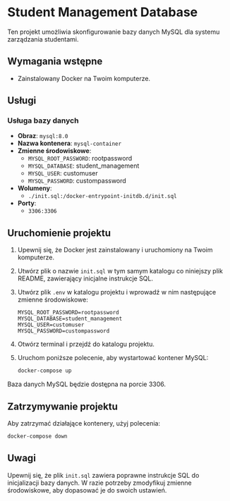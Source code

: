 # Student Management Database

Ten projekt umożliwia skonfigurowanie bazy danych MySQL dla systemu zarządzania studentami.

## Wymagania wstępne

- Zainstalowany Docker na Twoim komputerze.

## Usługi

### Usługa bazy danych

- **Obraz**: `mysql:8.0`
- **Nazwa kontenera**: `mysql-container`
- **Zmienne środowiskowe**:
  - `MYSQL_ROOT_PASSWORD`: rootpassword
  - `MYSQL_DATABASE`: student_management
  - `MYSQL_USER`: customuser
  - `MYSQL_PASSWORD`: custompassword
- **Wolumeny**:
  - `./init.sql:/docker-entrypoint-initdb.d/init.sql`
- **Porty**:
  - `3306:3306`

## Uruchomienie projektu

1. Upewnij się, że Docker jest zainstalowany i uruchomiony na Twoim komputerze.
2. Utwórz plik o nazwie `init.sql` w tym samym katalogu co niniejszy plik README, zawierający inicjalne instrukcje SQL.
3. Utwórz plik `.env` w katalogu projektu i wprowadź w nim następujące zmienne środowiskowe:

   ```env
   MYSQL_ROOT_PASSWORD=rootpassword
   MYSQL_DATABASE=student_management
   MYSQL_USER=customuser
   MYSQL_PASSWORD=custompassword
   ```

4. Otwórz terminal i przejdź do katalogu projektu.
5. Uruchom poniższe polecenie, aby wystartować kontener MySQL:

   ```sh
   docker-compose up
   ```

Baza danych MySQL będzie dostępna na porcie 3306.

## Zatrzymywanie projektu

Aby zatrzymać działające kontenery, użyj polecenia:

```sh
docker-compose down
```

## Uwagi

Upewnij się, że plik `init.sql` zawiera poprawne instrukcje SQL do inicjalizacji bazy danych. W razie potrzeby zmodyfikuj zmienne środowiskowe, aby dopasować je do swoich ustawień.
